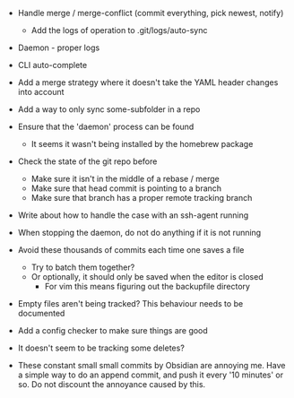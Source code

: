 * Handle merge / merge-conflict (commit everything, pick newest, notify)
  - Add the logs of operation to .git/logs/auto-sync
* Daemon - proper logs

* CLI auto-complete

* Add a merge strategy where it doesn't take the YAML header changes into account
* Add a way to only sync some-subfolder in a repo
* Ensure that the 'daemon' process can be found
  - It seems it wasn't being installed by the homebrew package

* Check the state of the git repo before
  - Make sure it isn't in the middle of a rebase / merge
  - Make sure that head commit is pointing to a branch
  - Make sure that branch has a proper remote tracking branch

* Write about how to handle the case with an ssh-agent running

* When stopping the daemon, do not do anything if it is not running

* Avoid these thousands of commits each time one saves a file
  - Try to batch them together?
  - Or optionally, it should only be saved when the editor is closed
    - For vim this means figuring out the backupfile directory

* Empty files aren't being tracked? This behaviour needs to be documented

* Add a config checker to make sure things are good
* It doesn't seem to be tracking some deletes?

* These constant small small commits by Obsidian are annoying me. Have a simple way to do an append commit, and push it every '10 minutes' or so. Do not discount the annoyance caused by this.
